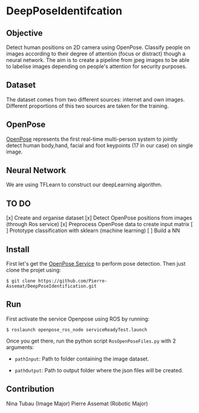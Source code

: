 # DeepPoseIdentifcation

## Objective

Detect human positions on 2D camera using OpenPose. Classify people on images according to their degree of attention (focus or distract) though a neural network. The aim is to create a pipeline from jpeg images to be able to labelise images depending on people's attention for security purposes.

## Dataset

The dataset comes from two different sources: internet and own images. Different proportions of this two sources are taken for the training.

## OpenPose

[OpenPose](https://github.com/CMU-Perceptual-Computing-Lab/openpose) represents the first real-time multi-person system to jointly detect human body,hand, facial and foot keypoints (17 in our case) on single image.

## Neural Network

We are using TFLearn to construct our deepLearning algorithm.

## TO DO

[x] Create and organise dataset
[x] Detect OpenPose positions from images (through Ros service)
[x] Preprocess OpenPose data to create input matrix
[ ] Prototype classification with sklearn (machine learning)
[ ] Build a NN

## Install

First let's get the [OpenPose Service](https://github.com/jacques-saraydaryan/ros-openpose) to perform pose detection.
Then just clone the projet using:

```
$ git clone https://github.com/Pierre-Assemat/DeepPoseIdentification.git
```

## Run

First activate the service Openpose using ROS by running:

```
$ roslaunch openpose_ros_node serviceReadyTest.launch
```

Once you get there, run the python script `RosOpenPoseFiles.py` with 2 arguments:

- `pathInput`: Path to folder containing the image dataset.

- `pathOutput`: Path to output folder where the json files will be created.

## Contribution

Nina Tubau (Image Major)
Pierre Assemat (Robotic Major)

